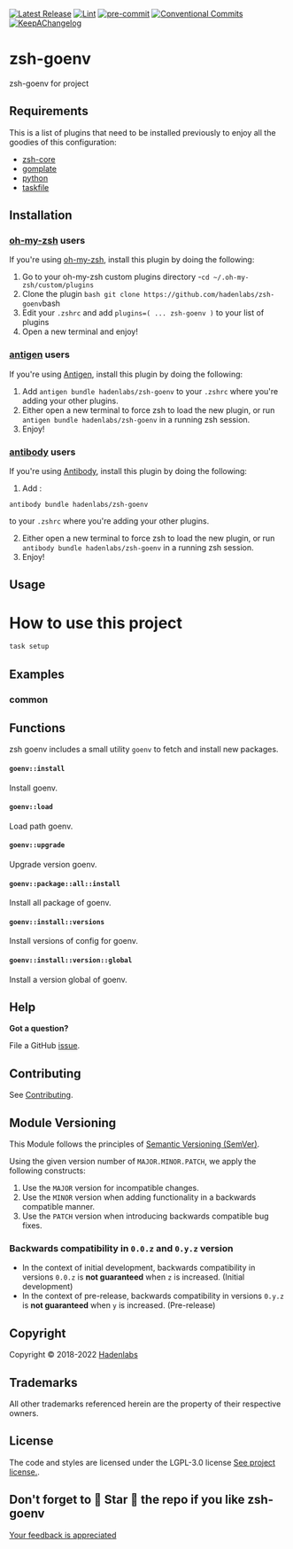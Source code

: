 <!--


  ** DO NOT EDIT THIS FILE
  **
  ** 1) Make all changes to `provision/generator/README.yaml`
  ** 2) Run`task readme` to rebuild this file.
  **
  ** (We maintain HUNDREDS of open source projects. This is how we maintain our sanity.)
  **


  -->

[![Latest Release](https://img.shields.io/github/release/hadenlabs/zsh-goenv)](https://github.com/hadenlabs/zsh-goenv/releases) [![Lint](https://img.shields.io/github/workflow/status/hadenlabs/zsh-goenv/lint-code)](https://github.com/hadenlabs/zsh-goenv/actions?workflow=lint-code) [![pre-commit](https://img.shields.io/badge/pre--commit-enabled-brightgreen?logo=pre-commit&logoColor=white)](https://github.com/pre-commit/pre-commit) [![Conventional Commits](https://img.shields.io/badge/Conventional%20Commits-1.0.0-yellow)](https://conventionalcommits.org) [![KeepAChangelog](https://img.shields.io/badge/changelog-Keep%20a%20Changelog%20v1.0.0-orange)](https://keepachangelog.com)

# zsh-goenv

zsh-goenv for project

## Requirements

This is a list of plugins that need to be installed previously to enjoy all the goodies of this configuration:

- [zsh-core](https://github.com/hadenlabs/zsh-core)
- [gomplate](https://github.com/hairyhenderson/gomplate)
- [python](https://www.python.org)
- [taskfile](https://github.com/go-task/task)

## Installation

<!-- Space: Projects -->
<!-- Parent: Project -->
<!-- Title: Installation Oh-My-Zsh ZshGoenv -->

<!-- Label: ZshGoenv -->
<!-- Label: Project -->
<!-- Label: Installation -->
<!-- Label: Oh-My-Zsh -->
<!-- Include: docs/disclaimer.md -->
<!-- Include: ac:toc -->

### [oh-my-zsh](https://github.com/ohmyzsh/ohmyzsh) users

If you're using [oh-my-zsh](https://github.com/ohmyzsh/ohmyzsh), install this plugin by doing the following:

1.  Go to your oh-my-zsh custom plugins directory -`cd ~/.oh-my-zsh/custom/plugins`
2.  Clone the plugin `bash git clone https://github.com/hadenlabs/zsh-goenv`bash
3.  Edit your `.zshrc` and add `plugins=( ... zsh-goenv )` to your list of plugins
4.  Open a new terminal and enjoy!
    <!-- Space: Projects -->
    <!-- Parent: Project -->
    <!-- Title: Installation Antigen ZshGoenv -->

<!-- Label: ZshGoenv -->
<!-- Label: Project -->
<!-- Label: Installation -->
<!-- Label: Antigen -->
<!-- Include: docs/disclaimer.md -->
<!-- Include: ac:toc -->

### [antigen](https://github.com/zsh-users/antigen) users

If you're using [Antigen](https://github.com/zsh-users/antigen), install this plugin by doing the following:

1.  Add `antigen bundle hadenlabs/zsh-goenv` to your `.zshrc` where you're adding your other plugins.
2.  Either open a new terminal to force zsh to load the new plugin, or run `antigen bundle hadenlabs/zsh-goenv` in a running zsh session.
3.  Enjoy!
    <!-- Space: Projects -->
    <!-- Parent: Project -->
    <!-- Title: Installation Antibody ZshGoenv -->

<!-- Label: ZshGoenv -->
<!-- Label: Project -->
<!-- Label: Installation -->
<!-- Include: docs/disclaimer.md -->
<!-- Include: ac:toc -->

### [antibody](https://github.com/getantibody/antibody) users

If you're using [Antibody](https://github.com/getantibody/antibody), install this plugin by doing the following:

1.  Add :

```{.sourceCode .bash}
antibody bundle hadenlabs/zsh-goenv
```

to your `.zshrc` where you're adding your other plugins.

2.  Either open a new terminal to force zsh to load the new plugin, or run `antibody bundle hadenlabs/zsh-goenv` in a running zsh session.
3.  Enjoy!

## Usage

# How to use this project

```bash
task setup
```

## Examples

<!-- Space: Projects -->
<!-- Parent: ZshGoenv -->
<!-- Title: Examples ZshGoenv -->

<!-- Label: Examples -->
<!-- Include: ./../disclaimer.md -->
<!-- Include: ac:toc -->

### common

 <!-- Space: Projects -->
<!-- Parent: Project -->
<!-- Title: Functions -->

<!-- Label: Functions -->
<!-- Include: docs/disclaimer.md -->
<!-- Include: ac:toc -->

## Functions

zsh goenv includes a small utility `goenv` to fetch and install new packages.

#### `goenv::install`

Install goenv.

#### `goenv::load`

Load path goenv.

#### `goenv::upgrade`

Upgrade version goenv.

#### `goenv::package::all::install`

Install all package of goenv.

#### `goenv::install::versions`

Install versions of config for goenv.

#### `goenv::install::version::global`

Install a version global of goenv.

## Help

**Got a question?**

File a GitHub [issue](https://github.com/hadenlabs/zsh-goenv/issues).

## Contributing

See [Contributing](./docs/contributing.md).

## Module Versioning

This Module follows the principles of [Semantic Versioning (SemVer)](https://semver.org/).

Using the given version number of `MAJOR.MINOR.PATCH`, we apply the following constructs:

1. Use the `MAJOR` version for incompatible changes.
1. Use the `MINOR` version when adding functionality in a backwards compatible manner.
1. Use the `PATCH` version when introducing backwards compatible bug fixes.

### Backwards compatibility in `0.0.z` and `0.y.z` version

- In the context of initial development, backwards compatibility in versions `0.0.z` is **not guaranteed** when `z` is increased. (Initial development)
- In the context of pre-release, backwards compatibility in versions `0.y.z` is **not guaranteed** when `y` is increased. (Pre-release)

## Copyright

Copyright © 2018-2022 [Hadenlabs](https://hadenlabs.com)

## Trademarks

All other trademarks referenced herein are the property of their respective owners.

## License

The code and styles are licensed under the LGPL-3.0 license [See project license.](LICENSE).

## Don't forget to 🌟 Star 🌟 the repo if you like zsh-goenv

[Your feedback is appreciated](https://github.com/hadenlabs/zsh-goenv/issues)
